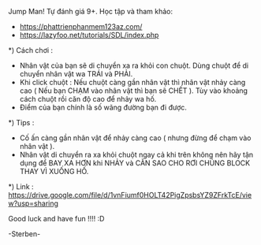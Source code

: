 Jump Man! 
Tự đánh giá 9+.
Học tập và tham khảo:
 - https://phattrienphanmem123az.com/
 - https://lazyfoo.net/tutorials/SDL/index.php

*) Cách chơi : 
 -  Nhân vật của bạn sẽ di chuyển xa ra khỏi con chuột. Dùng chuột để di chuyển nhân vật wa TRÁI và PHẢI.
 -  Khi click chuột : Nếu chuột càng gần nhân vật thì nhân vật nhảy càng cao ( Nếu bạn CHẠM vào nhân vật thì bạn sẽ CHẾT ). 
                    Tùy vào khoảng cách chuột rồi căn độ cao để nhảy wa hố.
 -  Điểm của bạn chính là số wãng đường bạn đi được.

*) Tips : 
 - Cố ấn càng gần nhân vật để nhảy càng cao ( nhưng đừng để chạm vào nhân vật ).
 - Nhân vật di chuyển ra xa khỏi chuột ngay cả khi trên không nên hãy tận dụng để BAY XA HƠN khi NHẢY và CĂN SAO CHO RƠI CHÚNG BLOCK THAY VÌ XUỐNG HỐ.
 

*) Link : https://drive.google.com/file/d/1vnFiumf0HOLT42PigZpsbsYZ9ZFrkTcE/view?usp=sharing

Good luck and have fun !!!! :D

-Sterben-
